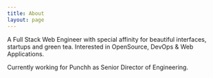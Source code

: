 ```yaml
---
title: About
layout: page
---
```


A Full Stack Web Engineer with special affinity for beautiful
interfaces, startups and green tea. Interested in OpenSource, DevOps & Web Applications.

Currently working for Punchh as Senior Director of Engineering.